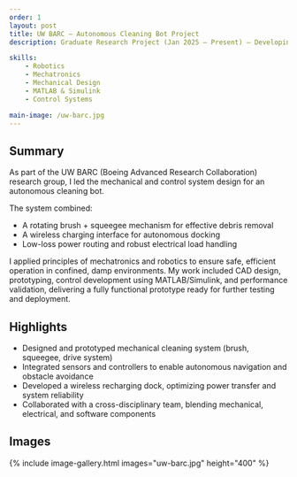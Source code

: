 ```yaml
---
order: 1
layout: post
title: UW BARC — Autonomous Cleaning Bot Project
description: Graduate Research Project (Jan 2025 – Present) — Developing an automated cleaning robot integrating mechanical design, robotics, and control systems.

skills:
    - Robotics
    - Mechatronics
    - Mechanical Design
    - MATLAB & Simulink
    - Control Systems

main-image: /uw-barc.jpg
---
```


## Summary

As part of the UW BARC (Boeing Advanced Research Collaboration) research group, I led the mechanical and control system design for an autonomous cleaning bot.  

The system combined:
- A rotating brush + squeegee mechanism for effective debris removal  
- A wireless charging interface for autonomous docking  
- Low-loss power routing and robust electrical load handling

I applied principles of mechatronics and robotics to ensure safe, efficient operation in confined, damp environments. My work included CAD design, prototyping, control development using MATLAB/Simulink, and performance validation, delivering a fully functional prototype ready for further testing and deployment.

## Highlights
- Designed and prototyped mechanical cleaning system (brush, squeegee, drive system)
- Integrated sensors and controllers to enable autonomous navigation and obstacle avoidance
- Developed a wireless recharging dock, optimizing power transfer and system reliability
- Collaborated with a cross-disciplinary team, blending mechanical, electrical, and software components

## Images
{% include image-gallery.html images="uw-barc.jpg" height="400" %}
